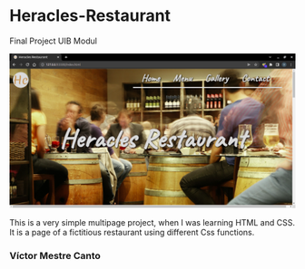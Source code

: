 # Heracles-Restaurant
Final Project UIB Modul

<img src="./Src/images/Screenshot from 2022-05-25 16-19-06.png">

This is a very simple multipage project, when I was learning HTML and CSS. It is a page of a fictitious restaurant using different Css functions.

### Víctor Mestre Canto
